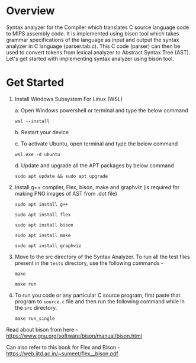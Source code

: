 # Overview
Syntax analyzer for the Compiler which translates C source language code to MIPS assembly code. It is implemented using bison tool which takes grammar specifications of the language as input and output the syntax analyzer in C language (parser.tab.c). This C code (parser) can then be used to convert tokens from lexical analyzer to Abstract Syntax Tree (AST). Let's get started with implementing syntax analyzer using bison tool.

# Get Started

1. Install Windows Subsystem For Linux (WSL)

   a. Open Windows powershell or terminal and type the below command
   
      ```
      wsl --install
      ```

   b. Restart your device
   
   c. To activate Ubuntu, open terminal and type the below command

      ```
      wsl.exe -d ubuntu
      ```

   d. Update and upgrade all the APT packages by below command
   
      ```
      sudo apt update && sudo apt upgrade
      ```
  
2. Install g++ compiler, Flex, bison, make and graphviz (is required for making PNG images of AST from .dot file)
   ```
   sudo apt install g++
   ```
   ```
   sudo apt install flex
   ```
   ```
   sudo apt install bison
   ```
   ```
   sudo apt install make
   ```
   ```
   sudo apt install graphviz
   ```

3. Move to the src directory of the Syntax Analyzer. To run all the test files present in the `tests` directory, use the following commands -
   
   ```
   make 
   ```
   ```
   make run
   ```

4. To run you code or any particular C source program, first paste that program to `source.c` file and then run the following command while in the `src` directory.
   ```
   make run_single
   ```

Read about bison from here - https://www.gnu.org/software/bison/manual/bison.html

Can also refer to this book for Flex and Bison - https://web.iitd.ac.in/~sumeet/flex__bison.pdf
